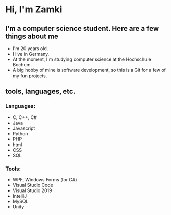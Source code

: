 # Hi, I'm Zamki

## I'm a computer science student. Here are a few things about me

- I'm 20 years old.
- I live in Germany.
- At the moment, I'm studying computer science at the Hochschule Bochum.
- A big hobby of mine is software development, so this is a Git for a few of my fun projects.

## tools, languages, etc.

### Languages:

- C, C++, C#
- Java
- Javascript
- Python
- PHP
- html
- CSS
- SQL

### Tools:

- WPF, Windows Forms (for C#)
- Visual Studio Code
- Visual Studio 2019
- IntelliJ
- MySQL
- Unity
